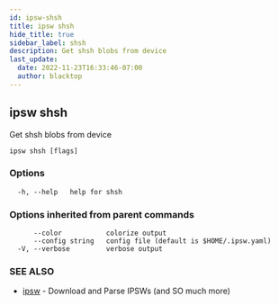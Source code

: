 ```yaml
---
id: ipsw-shsh
title: ipsw shsh
hide_title: true
sidebar_label: shsh
description: Get shsh blobs from device
last_update:
  date: 2022-11-23T16:33:46-07:00
  author: blacktop
---
```

## ipsw shsh

Get shsh blobs from device

```
ipsw shsh [flags]
```

### Options

```
  -h, --help   help for shsh
```

### Options inherited from parent commands

```
      --color           colorize output
      --config string   config file (default is $HOME/.ipsw.yaml)
  -V, --verbose         verbose output
```

### SEE ALSO

* [ipsw](/docs/cli/shsh/ipsw)	 - Download and Parse IPSWs (and SO much more)

